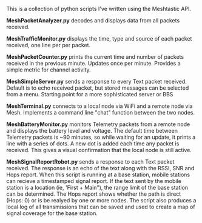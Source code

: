 This is a collection of python scripts I've written using the Meshtastic API.


**MeshPacketAnalyzer.py**
decodes and displays data from all packets received.

**MeshTrafficMonitor.py** 
displays the time, type and source of each packet received, one line per per packet.

**MeshPacketCounter.py** 
prints the current time and number of packets received in the previous minute. Updates once per minute.  Provides a simple metric for channel activity.

**MeshSimpleServer.py**
sends a response to every Text packet received.  Default is to echo received packet,
but stored messages can be selected from a menu.  Starting point for a more sophisticated
server or BBS

**MeshTerminal.py**
connects to a local node via WiFi and a remote node via Mesh.  Implements a command line
"chat" function between the two nodes.

**MeshBatteryMonitor.py**
monitors Telemetry packets from a remote node and displays the battery level and voltage.  The default time between Telemetry packets is ~90 minutes, so while waiting for an update, it prints a line with a series of dots. A new dot is added each time any packet is received.  This gives a visual confirmation that the local node is still active.

**MeshSignalReportRobot.py**
sends a response to each Text packet received. The response is an echo of the text along with the RSSI, SNR and Hops report.  When this script is running at a base station, mobile stations can recieve a timestamped signal report.  If the text sent by the mobile station is a location (ie, 'First + Main"), the range limit of the base station can be determined.  The Hops report shows whether the path is direct (Hops: 0) or is be realyed by one or more nodes.  The script also produces a local log of all transmissions that can be saved and used to create a map of signal coverage for the base station.
